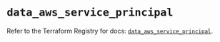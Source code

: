 # `data_aws_service_principal`

Refer to the Terraform Registry for docs: [`data_aws_service_principal`](https://registry.terraform.io/providers/hashicorp/aws/6.14.0/docs/data-sources/service_principal).
